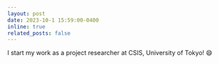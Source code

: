 ```yaml
---
layout: post
date: 2023-10-1 15:59:00-0400
inline: true
related_posts: false
---
```


I start my work as a project researcher at CSIS, University of Tokyo! :smile:
